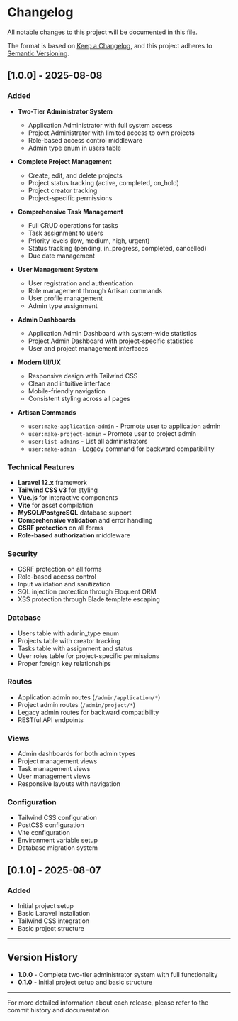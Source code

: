 # Changelog

All notable changes to this project will be documented in this file.

The format is based on [Keep a Changelog](https://keepachangelog.com/en/1.0.0/),
and this project adheres to [Semantic Versioning](https://semver.org/spec/v2.0.0.html).

## [1.0.0] - 2025-08-08

### Added
- **Two-Tier Administrator System**
  - Application Administrator with full system access
  - Project Administrator with limited access to own projects
  - Role-based access control middleware
  - Admin type enum in users table

- **Complete Project Management**
  - Create, edit, and delete projects
  - Project status tracking (active, completed, on_hold)
  - Project creator tracking
  - Project-specific permissions

- **Comprehensive Task Management**
  - Full CRUD operations for tasks
  - Task assignment to users
  - Priority levels (low, medium, high, urgent)
  - Status tracking (pending, in_progress, completed, cancelled)
  - Due date management

- **User Management System**
  - User registration and authentication
  - Role management through Artisan commands
  - User profile management
  - Admin type assignment

- **Admin Dashboards**
  - Application Admin Dashboard with system-wide statistics
  - Project Admin Dashboard with project-specific statistics
  - User and project management interfaces

- **Modern UI/UX**
  - Responsive design with Tailwind CSS
  - Clean and intuitive interface
  - Mobile-friendly navigation
  - Consistent styling across all pages

- **Artisan Commands**
  - `user:make-application-admin` - Promote user to application admin
  - `user:make-project-admin` - Promote user to project admin
  - `user:list-admins` - List all administrators
  - `user:make-admin` - Legacy command for backward compatibility

### Technical Features
- **Laravel 12.x** framework
- **Tailwind CSS v3** for styling
- **Vue.js** for interactive components
- **Vite** for asset compilation
- **MySQL/PostgreSQL** database support
- **Comprehensive validation** and error handling
- **CSRF protection** on all forms
- **Role-based authorization** middleware

### Security
- CSRF protection on all forms
- Role-based access control
- Input validation and sanitization
- SQL injection protection through Eloquent ORM
- XSS protection through Blade template escaping

### Database
- Users table with admin_type enum
- Projects table with creator tracking
- Tasks table with assignment and status
- User roles table for project-specific permissions
- Proper foreign key relationships

### Routes
- Application admin routes (`/admin/application/*`)
- Project admin routes (`/admin/project/*`)
- Legacy admin routes for backward compatibility
- RESTful API endpoints

### Views
- Admin dashboards for both admin types
- Project management views
- Task management views
- User management views
- Responsive layouts with navigation

### Configuration
- Tailwind CSS configuration
- PostCSS configuration
- Vite configuration
- Environment variable setup
- Database migration system

## [0.1.0] - 2025-08-07

### Added
- Initial project setup
- Basic Laravel installation
- Tailwind CSS integration
- Basic project structure

---

## Version History

- **1.0.0** - Complete two-tier administrator system with full functionality
- **0.1.0** - Initial project setup and basic structure

---

For more detailed information about each release, please refer to the commit history and documentation.
